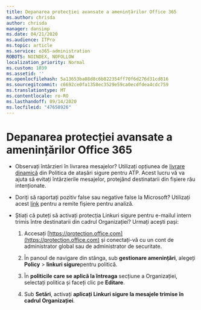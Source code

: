 ```yaml
---
title: Depanarea protecției avansate a amenințărilor Office 365
ms.author: chrisda
author: chrisda
manager: dansimp
ms.date: 04/21/2020
ms.audience: ITPro
ms.topic: article
ms.service: o365-administration
ROBOTS: NOINDEX, NOFOLLOW
localization_priority: Normal
ms.custom: 1039
ms.assetid: ''
ms.openlocfilehash: 5a13653ba08d8c6b822354ff70f6d276d31cd816
ms.sourcegitcommit: c6692ce0fa1358ec3529e59ca0ecdfdea4cdc759
ms.translationtype: MT
ms.contentlocale: ro-RO
ms.lasthandoff: 09/14/2020
ms.locfileid: "47658926"
---
```

# <a name="troubleshooting-office-365-advanced-threat-protection"></a>Depanarea protecției avansate a amenințărilor Office 365

- Observați întârzieri în livrarea mesajelor? Utilizați opțiunea de [livrare dinamică](https://docs.microsoft.com/microsoft-365/security/office-365-security/dynamic-delivery-and-previewing) din Politica de atașări sigure pentru ATP. Acest lucru vă va ajuta să evitați întârzierile mesajelor, protejând destinatarii din fișiere rău intenționate.

- Doriți să raportați pozitiv false sau negative false la Microsoft? Utilizați acest [link](https://www.microsoft.com/wdsi/filesubmission/) pentru a remite fișiere pentru analiză.

- Știați că puteți să activați protecția Linkuri sigure pentru e-mailul intern trimis între destinatarii din cadrul Organizației? Urmați acești pași:

  1. Accesați [https://protection.office.com](https://protection.office.com) și conectați-vă cu un cont de administrator global sau de administrator de securitate.

  2. În panoul de navigare din stânga, sub **gestionare amenințări**, alegeți **Policy** \> **linkuri sigure**pentru politică.

  3. În **politicile care se aplică la întreaga** secțiune a Organizației, selectați politica și faceți clic pe **Editare**.

  4. Sub **Setări**, activați **aplicați Linkuri sigure la mesajele trimise în cadrul Organizației**.
